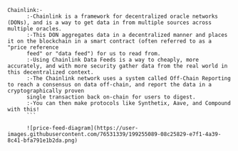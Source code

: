 ```shell
Chainlink:-
      :-Chainlink is a framework for decentralized oracle networks (DONs), and is a way to get data in from multiple sources across multiple oracles.
      :-This DON aggregates data in a decentralized manner and places it on the blockchain in a smart contract (often referred to as a "price reference 
      feed" or "data feed") for us to read from.
      :-Using Chainlink Data Feeds is a way to cheaply, more accurately, and with more security gather data from the real world in this decentralized context.
      :-The Chainlink network uses a system called Off-Chain Reporting to reach a consensus on data off-chain, and report the data in a cryptographically proven 
      single transaction back on-chain for users to digest.
      :-You can then make protocols like Synthetix, Aave, and Compound with this!
      ```
      
      ![price-feed-diagram](https://user-images.githubusercontent.com/76531339/199255089-08c25829-e7f1-4a39-8c41-bfa791e1b2da.png)


